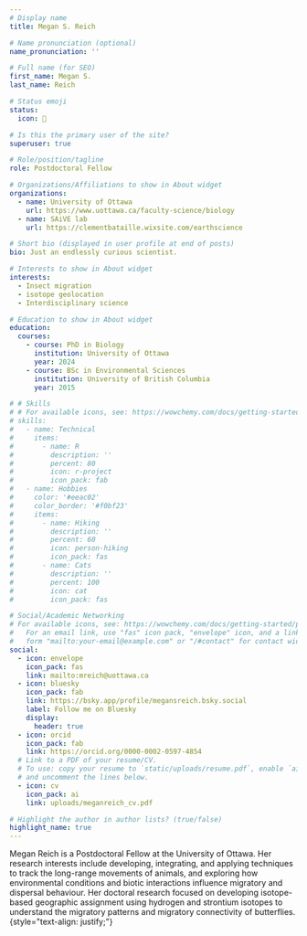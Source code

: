 ```yaml
---
# Display name
title: Megan S. Reich

# Name pronunciation (optional)
name_pronunciation: ''

# Full name (for SEO)
first_name: Megan S.
last_name: Reich

# Status emoji
status:
  icon: 🦋

# Is this the primary user of the site?
superuser: true

# Role/position/tagline
role: Postdoctoral Fellow

# Organizations/Affiliations to show in About widget
organizations:
  - name: University of Ottawa
    url: https://www.uottawa.ca/faculty-science/biology
  - name: SAiVE lab
    url: https://clementbataille.wixsite.com/earthscience

# Short bio (displayed in user profile at end of posts)
bio: Just an endlessly curious scientist.

# Interests to show in About widget
interests:
  - Insect migration
  - isotope geolocation
  - Interdisciplinary science

# Education to show in About widget
education:
  courses:
    - course: PhD in Biology
      institution: University of Ottawa
      year: 2024
    - course: BSc in Environmental Sciences
      institution: University of British Columbia
      year: 2015

# # Skills
# # For available icons, see: https://wowchemy.com/docs/getting-started/page-builder/#icons
# skills:
#   - name: Technical
#     items:
#       - name: R
#         description: ''
#         percent: 80
#         icon: r-project
#         icon_pack: fab
#   - name: Hobbies
#     color: '#eeac02'
#     color_border: '#f0bf23'
#     items:
#       - name: Hiking
#         description: ''
#         percent: 60
#         icon: person-hiking
#         icon_pack: fas
#       - name: Cats
#         description: ''
#         percent: 100
#         icon: cat
#         icon_pack: fas

# Social/Academic Networking
# For available icons, see: https://wowchemy.com/docs/getting-started/page-builder/#icons
#   For an email link, use "fas" icon pack, "envelope" icon, and a link in the
#   form "mailto:your-email@example.com" or "/#contact" for contact widget.
social:
  - icon: envelope
    icon_pack: fas
    link: mailto:mreich@uottawa.ca
  - icon: bluesky
    icon_pack: fab
    link: https://bsky.app/profile/megansreich.bsky.social
    label: Follow me on Bluesky
    display:
      header: true
  - icon: orcid
    icon_pack: fab
    link: https://orcid.org/0000-0002-0597-4854
  # Link to a PDF of your resume/CV.
  # To use: copy your resume to `static/uploads/resume.pdf`, enable `ai` icons in `params.yaml`,
  # and uncomment the lines below.
  - icon: cv
    icon_pack: ai
    link: uploads/meganreich_cv.pdf

# Highlight the author in author lists? (true/false)
highlight_name: true
---
```


Megan Reich is a Postdoctoral Fellow at the University of Ottawa. Her research interests include developing, integrating, and  applying techniques to track the long-range movements of animals, and exploring how environmental conditions and biotic interactions influence migratory and dispersal behaviour. Her doctoral research focused on developing isotope-based geographic assignment using hydrogen and strontium isotopes to understand the migratory patterns and migratory connectivity of butterflies.
{style="text-align: justify;"}
